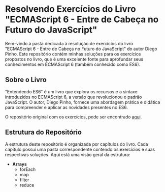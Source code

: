 # Resolvendo Exercícios do Livro "ECMAScript 6 - Entre de Cabeça no Futuro do JavaScript"

Bem-vindo à pasta dedicada à resolução de exercícios do livro "ECMAScript 6 - Entre de Cabeça no Futuro do JavaScript" do autor Diego Pinho. Este repositório contém minhas soluções para os exercícios propostos no livro, que é uma excelente fonte para aprofundar seus conhecimentos em ECMAScript 6 (também conhecido como ES6).

## Sobre o Livro

"Entendendo ES6" é um livro que explora os recursos e a sintaxe introduzidos no ECMAScript 6, a versão que revolucionou o padrão JavaScript. O autor, Diego Pinho, fornece uma abordagem prática e didática para compreender e aplicar as novidades presentes no ES6.

O repositório original com os exercícios, pode ser encontrado [aqui](https://github.com/DiegoPinho/entendendo-es6).

## Estrutura do Repositório

A estrutura deste repositório é organizada por capítulos do livro. Cada capítulo possui uma pasta correspondente contendo os exercícios e suas respectivas soluções. Aqui está uma visão geral da estrutura:

- **Arrays**
  - forEach
  - map
  - filter
  - reduce